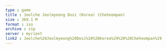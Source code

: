 ```yaml
---
type : game
title : Jeolche Jeolmyeong Dosi (Korea) (Cheheompan)
size : 369.1 M
format : iso
archive : zip
server : myrient
link2 : Jeolche%20Jeolmyeong%20Dosi%20%28Korea%29%20%28Cheheompan%29
---
```

